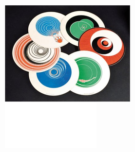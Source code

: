
![Disques Duchamp](fichiers/oeuvres/2015-duchamp-1.jpg)
![L'Arbre de Jessé](/pages/mecenat/2018-braque-dessin-arbre-de-jesse.html)